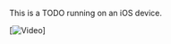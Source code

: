 This is a TODO running on an iOS device.

[![Video](https://github.com/qqqqqqqqqqh/TODO/blob/master/TODO_test.gif)]
